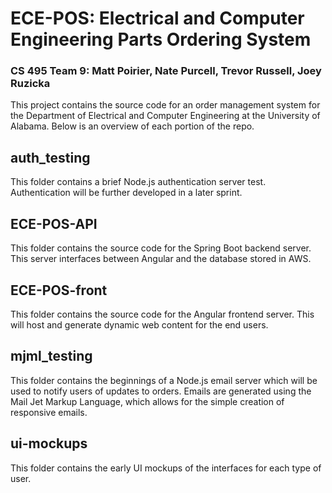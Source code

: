 # ECE-POS: Electrical and Computer Engineering Parts Ordering System
### CS 495 Team 9: Matt Poirier, Nate Purcell, Trevor Russell, Joey Ruzicka

This project contains the source code for an order management system for the Department of Electrical and Computer Engineering at the University of Alabama. Below is an overview of each portion of the repo.

## auth_testing

This folder contains a brief Node.js authentication server test. Authentication will be further developed in a later sprint.

## ECE-POS-API

This folder contains the source code for the Spring Boot backend server. This server interfaces between Angular and the database stored in AWS.

## ECE-POS-front

This folder contains the source code for the Angular frontend server. This will host and generate dynamic web content for the end users.

## mjml_testing

This folder contains the beginnings of a Node.js email server which will be used to notify users of updates to orders. Emails are generated using the Mail Jet Markup Language, which allows for the simple creation of responsive emails.

## ui-mockups

This folder contains the early UI mockups of the interfaces for each type of user.